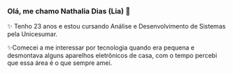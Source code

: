 ### Olá, me chamo Nathalia Dias (Lia) 👋

✨ Tenho 23 anos e estou cursando Análise e Desenvolvimento de Sistemas pela Unicesumar.

✨Comecei a me interessar por tecnologia quando era pequena e desmontava alguns aparelhos eletrônicos de casa, com o tempo percebi que essa área é o que sempre amei. 
